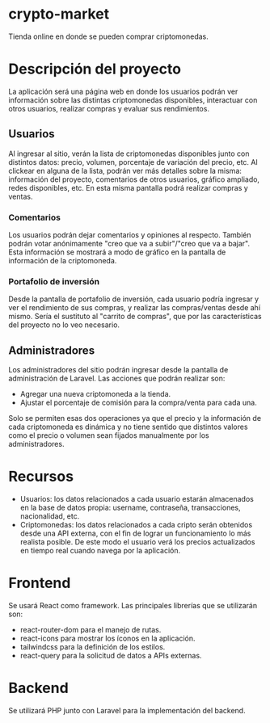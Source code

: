 # crypto-market
Tienda online en donde se pueden comprar criptomonedas.

# Descripción del proyecto
La aplicación será una página web en donde los usuarios podrán ver información sobre las distintas criptomonedas disponibles, interactuar con otros usuarios, realizar compras y evaluar sus rendimientos.

## Usuarios
Al ingresar al sitio, verán la lista de criptomonedas disponibles junto con distintos datos: precio, volumen, porcentaje de variación del precio, etc.
Al clickear en alguna de la lista, podrán ver más detalles sobre la misma: información del proyecto, comentarios de otros usuarios, gráfico ampliado, redes disponibles, etc. En esta misma pantalla podrá realizar compras y ventas.

### Comentarios
Los usuarios podrán dejar comentarios y opiniones al respecto. También podrán votar anónimamente "creo que va a subir"/"creo que va a bajar". Esta información se mostrará a modo de gráfico en la pantalla de información de la criptomoneda.

### Portafolio de inversión
Desde la pantalla de portafolio de inversión, cada usuario podría ingresar y ver el rendimiento de sus compras, y realizar las compras/ventas desde ahí mismo.
Sería el sustituto al "carrito de compras", que por las características del proyecto no lo veo necesario.

## Administradores
Los administradores del sitio podrán ingresar desde la pantalla de administración de Laravel.
Las acciones que podrán realizar son:
* Agregar una nueva criptomoneda a la tienda.
* Ajustar el porcentaje de comisión para la compra/venta para cada una.

Solo se permiten esas dos operaciones ya que el precio y la información de cada criptomoneda es dinámica y no tiene sentido que distintos valores como el precio o volumen sean fijados manualmente por los administradores. 

# Recursos
* Usuarios: los datos relacionados a cada usuario estarán almacenados en la base de datos propia: username, contraseña, transacciones, nacionalidad, etc.
* Criptomonedas: los datos relacionados a cada cripto serán obtenidos desde una API externa, con el fin de lograr un funcionamiento lo más realista posible. De este modo el usuario verá los precios actualizados en tiempo real cuando navega por la aplicación.

# Frontend
Se usará React como framework. Las principales librerías que se utilizarán son:
* react-router-dom para el manejo de rutas.
* react-icons para mostrar los íconos en la aplicación.
* tailwindcss para la definición de los estilos.
* react-query para la solicitud de datos a APIs externas.

# Backend
Se utilizará PHP junto con Laravel para la implementación del backend.
